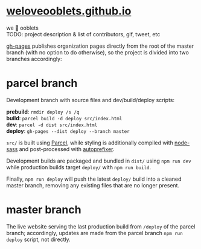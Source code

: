 # [weloveooblets.github.io](weloveooblets.github.io)

we 🖤 ooblets  
TODO: project description & list of contributors, gif, tweet, etc

[gh-pages](https://pages.github.com/) publishes organization pages directly from the root of the master branch (with no option to do otherwise), so the project is divided into two branches accordingly:

# parcel branch

Development branch with source files and dev/build/deploy scripts:

**prebuild**: `rmdir deploy /s /q`  
**build**: `parcel build -d deploy src/index.html`  
**dev**: `parcel -d dist src/index.html`  
**deploy**: `gh-pages --dist deploy --branch master`

`src/` is built using [Parcel](https://parceljs.org/), while styling is additionally compiled with [node-sass](https://github.com/sass/node-sass) and post-processed with [autoprefixer](https://github.com/postcss/autoprefixer).

Development builds are packaged and bundled in `dist/` using `npm run dev` while production builds target `deploy/` with `npm run build`.

Finally, `npm run deploy` will push the latest `deploy/` build into a cleaned master branch, removing any existing files that are no longer present.

# master branch

The live website serving the last production build from `/deploy` of the parcel branch; accordingly, updates are made from the parcel branch `npm run deploy` script, not directly.
